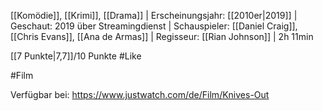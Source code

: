 [[Komödie]], [[Krimi]], [[Drama]] | Erscheinungsjahr: [[2010er|2019]] | Geschaut: 2019 über Streamingdienst | Schauspieler: [[Daniel Craig]], [[Chris Evans]], [[Ana de Armas]] | Regisseur: [[Rian Johnson]] | 2h 11min

[[7 Punkte|7,7]]/10 Punkte #Like 


#Film 

Verfügbar bei: https://www.justwatch.com/de/Film/Knives-Out